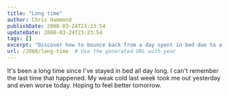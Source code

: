 ```yaml
---
title: "Long time"
author: Chris Hammond
publishDate: 2008-03-24T23:23:54
updateDate: 2008-03-24T23:23:54
tags: []
excerpt: "Discover how to bounce back from a day spent in bed due to a weak cold. Tips and tricks to help you recover and get back on your feet quickly."
url: /2008/long-time  # Use the generated URL with year
---
```

<p>It's been a long time since I've stayed in bed all day long. I can't remember the last time that happened. My weak cold last week took me out yesterday and even worse today. Hoping to feel better tomorrow.</p>


